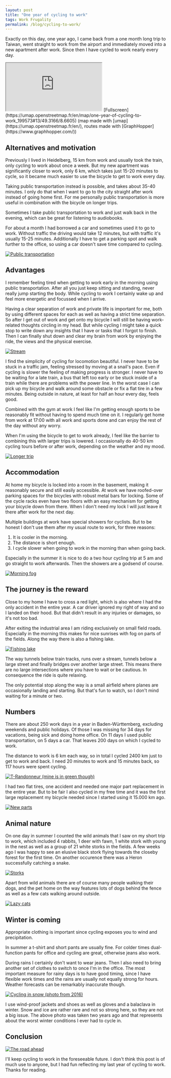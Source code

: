 ```yaml
---
layout: post
title: "One year of cycling to work"
tags: Work Frugality
permalink: /blog/cycling-to-work/
---
```


Exactly on this day, one year ago, I came back from a one month long trip to
Taiwan, went straight to work from the airport and immediately moved into a new
apartment after work. Since then I have cycled to work nearly every day.

<!--more-->

<iframe allowfullscreen class="osm-map" src="https://umap.openstreetmap.fr/en/map/one-year-of-cycling-to-work_199573?scaleControl=true&miniMap=false&scrollWheelZoom=true&zoomControl=false&allowEdit=false&moreControl=false&searchControl=false&tilelayersControl=false&embedControl=false&datalayersControl=false&onLoadPanel=undefined&captionBar=false"></iframe>
[Fullscreen](https://umap.openstreetmap.fr/en/map/one-year-of-cycling-to-work_199573#13/49.3166/8.6605) (map made with [umap](https://umap.openstreetmap.fr/en/), routes made with [GraphHopper](https://www.graphhopper.com/))

## Alternatives and motivation

Previously I lived in Heidelberg, 15 km from work and usually took the train,
only cycling to work about once a week. But my new apartment was significantly
closer to work, only 6 km, which takes just 15-20 minutes to cycle, so it
became much easier to use the bicycle to get to work every day.

Taking public transportation instead is possible, and takes about 35-40
minutes. I only do that when I want to go to the city straight after work
instead of going home first. For me personally public transportation is more
useful in combination with the bicycle on longer trips.

Sometimes I take public transportation to work and just walk back in the
evening, which can be great for listening to audiobooks.

For about a month I had borrowed a car and sometimes used it to go to work.
Without traffic the driving would take 12 minutes, but with traffic it's
usually 15-25 minutes.  Additionally I have to get a parking spot and walk
further to the office, so using a car doesn't save time compared to cycling.

[![Public transportation](/public/cycling/IMG_20170414_091754_small.jpg)](/public/cycling/IMG_20170414_091754.jpg)

## Advantages

I remember feeling tired when getting to work early in the morning using public
transportation. After all you just keep sitting and standing, never really jump
starting the body. While cycling to work I certainly wake up and feel more
energetic and focussed when I arrive.

Having a clear separation of work and private life is important for me, both by
using different spaces for each as well as having a strict time separation. So
after I get out of work and get onto my bicycle I will still be having
work-related thoughts circling in my head. But while cycling I might take a
quick stop to write down any insights that I have or tasks that I forgot to
finish. Then I can finally shut down and clear my brain from work by enjoying
the ride, the views and the physical exercise.

[![Stream](/public/cycling/IMG_20170409_184910-PANO_small.jpg)](/public/cycling/IMG_20170409_184910-PANO.jpg)

I find the simplicity of cycling for locomotion beautiful. I never have to be
stuck in a traffic jam, feeling stressed by moving at a snail's pace. Even if
cycling is slower the feeling of making progress is stronger. I never have to
be waiting for a late train, a bus that left too early or be stuck inside of a
train while there are problems with the power line. In the worst case I can
pick up my bicycle and walk around some obstacle or fix a flat tire in a few
minutes. Being outside in nature, at least for half an hour every day, feels
good.

Combined with the gym at work I feel like I'm getting enough sports to be
reasonably fit without having to spend much time on it. I regularly get home
from work at 17:00 with all work and sports done and can enjoy the rest of the
day without any worry.

When I'm using the bicycle to get to work already, I feel like the barrier to
combining this with larger trips is lowered. I occasionally do 40-50 km cycling
tours before or after work, depending on the weather and my mood.

[![Longer trip](/public/cycling/IMG_20170614_172048_small.jpg)](/public/cycling/IMG_20170614_172048.jpg)

## Accommodation

At home my bicycle is locked into a room in the basement, making it reasonably
secure and still easily accessible. At work we have roofed-over parking spaces
for the bicycles with robust metal bars for locking. Some of the cycle racks
even have two floors with an easy mechanism for getting your bicycle down from
there. When I don't need my lock I will just leave it there after work for the
next day.

Multiple buildings at work have special showers for cyclists. But to be honest
I don't use them after my usual route to work, for three reasons:

1. It is cooler in the morning.
2. The distance is short enough.
3. I cycle slower when going to work in the morning than when going back.

Especially in the summer it is nice to do a two hour cycling trip at 5 am and
go straight to work afterwards. Then the showers are a godsend of course.

[![Morning fog](/public/cycling/IMG_20170404_073617_small.jpg)](/public/cycling/IMG_20170404_073617.jpg)

## The journey is the reward

Close to my home I have to cross a red light, which is also where I had the
only accident in the entire year. A car driver ignored my right of way and so I
landed on their hood. But that didn't result in any injuries or damages, so
it's not too bad.

After exiting the industrial area I am riding exclusively on small field roads.
Especially in the morning this makes for nice sunrises with fog on parts of the
fields. Along the way there is also a fishing lake.

[![Fishing lake](/public/cycling/IMG_20171018_170639_small.jpg)](/public/cycling/IMG_20171018_170639.jpg)

The way tunnels below train tracks, runs over a stream, tunnels below a large
street and finally bridges over another large street. This means there are no
large intersections where you have to wait or be cautious. In consequence the
ride is quite relaxing.

The only potential stop along the way is a small airfield where planes are
occasionally landing and starting. But that's fun to watch, so I don't mind
waiting for a minute or two.

<div class="startvideo"><div class="video-container">
  <div class="ytplayer" data-id="lx6VtG5S-AI"></div>
</div></div>
<script src="/public/youtube.js" type="text/javascript"></script>

## Numbers

There are about 250 work days in a year in Baden-Württemberg, excluding
weekends and public holidays. Of those I was missing for 34 days for vacations,
being sick and doing home office. On 11 days I used public transportation, on 5
days a car. That leaves 200 days on which I cycled to work.

The distance to work is 6 km each way, so in total I cycled 2400 km just to get
to work and back. I need 20 minutes to work and 15 minutes back, so 117 hours
were spent cycling.

[![T-Randonneur (mine is in green though)](/public/cycling/T-Randonneur_Apex_2x10_small.jpg)](/public/cycling/T-Randonneur_Apex_2x10.jpg)

I had two flat tires, one accident and needed one major part replacement in the
entire year. But to be fair I also cycled in my free time and it was the first
large replacement my bicycle needed since I started using it 15.000 km ago.

[![New parts](/public/cycling/IMG_20170928_183309_small.jpg)](/public/cycling/IMG_20170928_183309.jpg)

## Animal nature

On one day in summer I counted the wild animals that I saw on my short trip to
work, which included 4 rabbits, 1 deer with fawn, 1 white stork with young in
the nest as well as a group of 21 white storks in the fields. A few weeks ago I
was happy to see an elusive black stork flying towards the closeby forest for
the first time. On another occurence there was a Heron successfully catching a
snake.

[![Storks](/public/cycling/IMG_20170602_162849_small.jpg)](/public/cycling/IMG_20170602_162849.jpg)

Apart from wild animals there are of course many people walking their dogs, and
the pet home on the way features lots of dogs behind the fence as well as a few
cats walking around outside.

[![Lazy cats](/public/cycling/IMG_20171016_162141_small.jpg)](/public/cycling/IMG_20171016_162141.jpg)

## Winter is coming

Appropriate clothing is important since cycling exposes you to wind and
precipitation.

In summer a t-shirt and short pants are usually fine. For colder times
dual-function pants for office and cycling are great, otherwise jeans also
work.

During rains I certainly don't want to wear jeans. Then I also need to bring
another set of clothes to switch to once I'm in the office. The most important
measure for rainy days is to have good timing, since I have flexible work times
and the rains are usually not equally strong for hours. Weather forecasts can
be remarkably inaccurate though.

[![Cycling in snow (photo from 2016)](/public/cycling/IMG_20160118_144437_small.jpg)](/public/cycling/IMG_20160118_144437.jpg)

I use wind-proof jackets and shoes as well as gloves and a balaclava in winter.
Snow and ice are rather rare and not so strong here, so they are not a big
issue. The above photo was taken two years ago and that represents about the
worst winter conditions I ever had to cycle in.

## Conclusion

[![The road ahead](/public/cycling/IMG_20170526_183012_small.jpg)](/public/cycling/IMG_20170526_183012.jpg)

I'll keep cycling to work in the foreseeable future. I don't think this post is
of much use to anyone, but I had fun reflecting my last year of cycling to
work. Thanks for reading.
